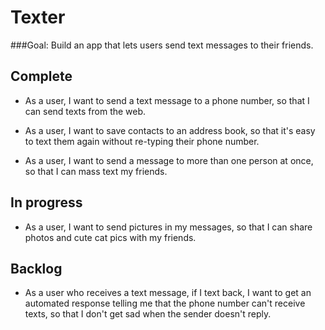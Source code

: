 Texter
======

###Goal: Build an app that lets users send text messages to their friends.

Complete
---------
* As a user, I want to send a text message to a phone number, so that I can send texts from the web.

* As a user, I want to save contacts to an address book, so that it's easy to text them again without re-typing their phone number.

* As a user, I want to send a message to more than one person at once, so that I can mass text my friends.

In progress
-----------
* As a user, I want to send pictures in my messages, so that I can share photos and cute cat pics with my friends.

Backlog
---------
* As a user who receives a text message, if I text back, I want to get an automated response telling me that the phone number can't receive texts, so that I don't get sad when the sender doesn't reply.

